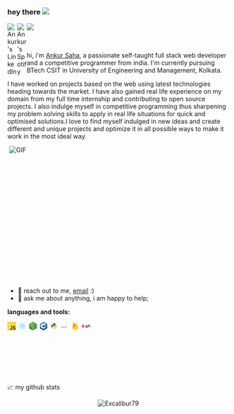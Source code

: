 ### hey there <img src="https://media.giphy.com/media/hvRJCLFzcasrR4ia7z/giphy.gif" width="25px">

<a href="https://www.linkedin.com/in/ankur-saha/">
  <img align="left" alt="Ankur's LinkedIn" width="22px" src="https://raw.githubusercontent.com/peterthehan/peterthehan/master/assets/linkedin.svg" />
</a>
<a href="https://open.spotify.com/playlist/2btM770Kfyl46ictoZD8rq?si=94d03d662bc748b6">
  <img align="left" alt="Ankur's Spotify" width="22px" src="https://raw.githubusercontent.com/peterthehan/peterthehan/master/assets/spotify.svg" />
</a>

![](https://visitor-badge.glitch.me/badge?page_id=Excalibur79.Excalibur79)

<br />

hi, i'm [Ankur Saha](https://ankur-saha.netlify.app/), a passionate self-taught full stack web developer and a competitive programmer from india. I'm currently pursuing BTech CSIT in University of Engineering and Management, Kolkata.

I have worked on projects based on the web using latest technologies heading towards the market. I have also gained real life experience on my domain from my full time internship and contributing to open source projects. I also indulge myself in competitive programming thus sharpening my problem solving skills to apply in real life situations for quick and optimised solutions.I love to find myself indulged in new ideas and create different and unique projects and optimize it in all possible ways to make it work in the most ideal way.

  <img align="right" alt="GIF" src="https://github.com/abhisheknaiidu/abhisheknaiidu/blob/master/code.gif?raw=true" width="500" height="320" />
  
- 💼 reach out to me, [email](mailto:ankursaharock@gmail.com) :)
- 💬 ask me about anything, i am happy to help;

**languages and tools:**

<code><img height="20" src="https://raw.githubusercontent.com/github/explore/80688e429a7d4ef2fca1e82350fe8e3517d3494d/topics/javascript/javascript.png"></code>
<code><img height="20" src="https://raw.githubusercontent.com/github/explore/80688e429a7d4ef2fca1e82350fe8e3517d3494d/topics/react/react.png"></code>
<code><img height="20" src="https://raw.githubusercontent.com/github/explore/80688e429a7d4ef2fca1e82350fe8e3517d3494d/topics/nodejs/nodejs.png"></code>
<code><img height="20" src="https://raw.githubusercontent.com/github/explore/80688e429a7d4ef2fca1e82350fe8e3517d3494d/topics/cpp/cpp.png"></code>
<code><img height="20" src="https://raw.githubusercontent.com/github/explore/80688e429a7d4ef2fca1e82350fe8e3517d3494d/topics/python/python.png"></code>
<code><img height="20" src="https://raw.githubusercontent.com/github/explore/80688e429a7d4ef2fca1e82350fe8e3517d3494d/topics/mysql/mysql.png"></code>
<code><img height="20" src="https://raw.githubusercontent.com/github/explore/80688e429a7d4ef2fca1e82350fe8e3517d3494d/topics/firebase/firebase.png"></code>
<code><img height="20" src="https://raw.githubusercontent.com/github/explore/80688e429a7d4ef2fca1e82350fe8e3517d3494d/topics/git/git.png"></code>

<br/>
<br/>
<br/>
<br/>
<br/>
<br/>
📈 my github stats

<p align="center"> <img src="https://github-readme-stats.vercel.app/api?username=Excalibur79&show_icons=true&theme=gotham" alt="Excalibur79" />
